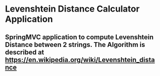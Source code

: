 # Levenshtein Distance Calculator Application
## SpringMVC application to compute Levenshtein Distance between 2 strings. The Algorithm is described at https://en.wikipedia.org/wiki/Levenshtein_distance

